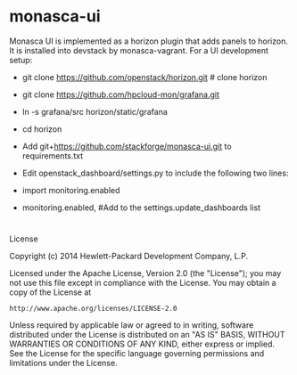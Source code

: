 monasca-ui
==========

Monasca UI is implemented as a horizon plugin that adds panels to horizon. It is installed into devstack
by monasca-vagrant. For a UI development setup:
* git clone https://github.com/openstack/horizon.git  # clone horizon
* git clone https://github.com/hpcloud-mon/grafana.git
* ln -s grafana/src horizon/static/grafana

* cd horizon
* Add git+https://github.com/stackforge/monasca-ui.git  to requirements.txt
* Edit openstack_dashboard/settings.py to include the following two lines:
* import monitoring.enabled
* monitoring.enabled, #Add to the settings.update_dashboards list
# 
License

Copyright (c) 2014 Hewlett-Packard Development Company, L.P.

Licensed under the Apache License, Version 2.0 (the "License");
you may not use this file except in compliance with the License.
You may obtain a copy of the License at

    http://www.apache.org/licenses/LICENSE-2.0
    
Unless required by applicable law or agreed to in writing, software
distributed under the License is distributed on an "AS IS" BASIS,
WITHOUT WARRANTIES OR CONDITIONS OF ANY KIND, either express or
implied.
See the License for the specific language governing permissions and
limitations under the License.

